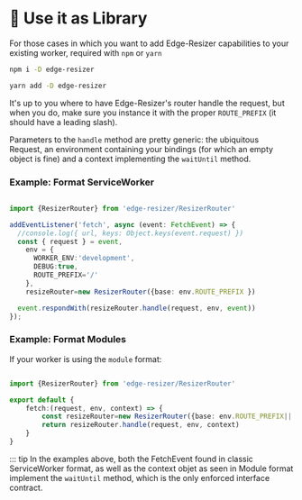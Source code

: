 # 📙 Use it as Library

For those cases in which you want to add Edge-Resizer capabilities to your existing worker, required with `npm` or `yarn` 

```bash
npm i -D edge-resizer
```


```bash
yarn add -D edge-resizer
```

It's up to you where to have Edge-Resizer's router handle the request, but when you do, make sure you instance it with the proper `ROUTE_PREFIX` (it should have a leading slash).

Parameters to the `handle` method are pretty generic: the ubiquitous Request, an environment containing your bindings (for which an empty object is fine)  and a context implementing the `waitUntil` method. 


### Example: Format ServiceWorker

```ts 

import {ResizerRouter} from 'edge-resizer/ResizerRouter'

addEventListener('fetch', async (event: FetchEvent) => {
  //console.log({ url, keys: Object.keys(event.request) })
  const { request } = event,
    env = {
      WORKER_ENV:'development',
      DEBUG:true,
      ROUTE_PREFIX='/'
    },
    resizeRouter=new ResizerRouter({base: env.ROUTE_PREFIX })

  event.respondWith(resizeRouter.handle(request, env, event))
});
``` 

### Example: Format Modules

If your worker is using the `module` format:


```ts 

import {ResizerRouter} from 'edge-resizer/ResizerRouter'

export default {
    fetch:(request, env, context) => {
        const resizeRouter=new ResizerRouter({base: env.ROUTE_PREFIX||'/' })
        return resizeRouter.handle(request, env, context)
    }
}

``` 

::: tip 
In the examples above, both the FetchEvent found in classic ServiceWorker format, as well as the context objet as seen in Module format implement the `waitUntil` method, which is the only enforced interface contract.